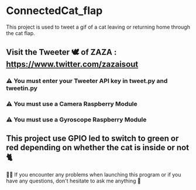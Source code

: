 # ConnectedCat_flap
This project is used to tweet a gif of a cat leaving or returning home through the cat flap.

## Visit the Tweeter 🕊 of ZAZA : https://www.twitter.com/zazaisout

### ⚠️ You must enter your Tweeter API key in tweet.py and tweetin.py
### ⚠️ You must use a Camera Raspberry Module
### ⚠️ You must use a Gyroscope Raspberry Module

## This project use GPIO led to switch to green or red depending on whether the cat is inside or not 🐈

👋🏼 If you encounter any problems when launching this program or if you have any questions, don't hesitate to ask me anything 👋
